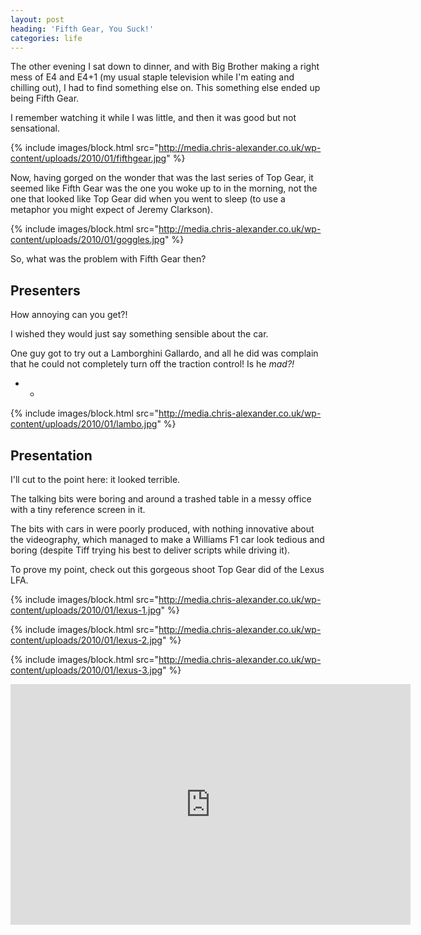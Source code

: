 ```yaml
---
layout: post
heading: 'Fifth Gear, You Suck!'
categories: life
---
```


The other evening I sat down to dinner, and with Big Brother making a right mess of E4 and E4+1 (my usual staple television while I'm eating and chilling out), I had to find something else on. This something else ended up being Fifth Gear.

I remember watching it while I was little, and then it was good but not sensational.

{% include images/block.html src="http://media.chris-alexander.co.uk/wp-content/uploads/2010/01/fifthgear.jpg" %}

Now, having gorged on the wonder that was the last series of Top Gear, it seemed like Fifth Gear was the one you woke up to in the morning, not the one that looked like Top Gear did when you went to sleep (to use a metaphor you might expect of Jeremy Clarkson).

{% include images/block.html src="http://media.chris-alexander.co.uk/wp-content/uploads/2010/01/goggles.jpg" %}

So, what was the problem with Fifth Gear then?<br> 

## Presenters

How annoying can you get?!

I wished they would just say something sensible about the car.

One guy got to try out a Lamborghini Gallardo, and all he did was complain that he could not completely turn off the traction control! Is he *mad?!*

* *

{% include images/block.html src="http://media.chris-alexander.co.uk/wp-content/uploads/2010/01/lambo.jpg" %}

## Presentation

I'll cut to the point here: it looked terrible.

The talking bits were boring and around a trashed table in a messy office with a tiny reference screen in it.

The bits with cars in were poorly produced, with nothing innovative about the videography, which managed to make a Williams F1 car look tedious and boring (despite Tiff trying his best to deliver scripts while driving it).

To prove my point, check out this gorgeous shoot Top Gear did of the Lexus LFA.

{% include images/block.html src="http://media.chris-alexander.co.uk/wp-content/uploads/2010/01/lexus-1.jpg" %}

{% include images/block.html src="http://media.chris-alexander.co.uk/wp-content/uploads/2010/01/lexus-2.jpg" %}

{% include images/block.html src="http://media.chris-alexander.co.uk/wp-content/uploads/2010/01/lexus-3.jpg" %}

<span class="youtube"><iframe title="YouTube video player" class="youtube-player" type="text/html" width="640" height="385" src="http://www.youtube.com/embed/bFxII5cwvsc?wmode=transparent&amp;fs=1&amp;hl=en&amp;modestbranding=1&amp;iv_load_policy=3&amp;showsearch=0&amp;rel=0&amp;theme=dark&amp;hd=1" frameborder="0" allowfullscreen=""></iframe></span>
